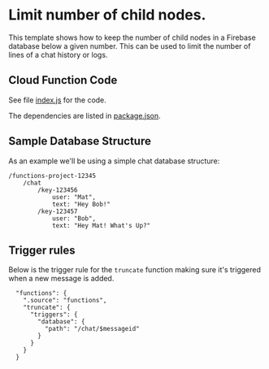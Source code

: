 # Limit number of child nodes.

This template shows how to keep the number of child nodes in a Firebase database below a given number. This can be used to limit the number of lines of a chat history or logs.

## Cloud Function Code

See file [index.js](index.js) for the code.

The dependencies are listed in [package.json](package.json).

## Sample Database Structure

As an example we'll be using a simple chat database structure:

```
/functions-project-12345
    /chat
        /key-123456
            user: "Mat",
            text: "Hey Bob!"
        /key-123457
            user: "Bob",
            text: "Hey Mat! What's Up?"
```

## Trigger rules

Below is the trigger rule for the `truncate` function making sure it's triggered when a new message is added.

```
  "functions": {
    ".source": "functions",
    "truncate": {
      "triggers": {
        "database": {
          "path": "/chat/$messageid"
        }
      }
    }
  }
```


